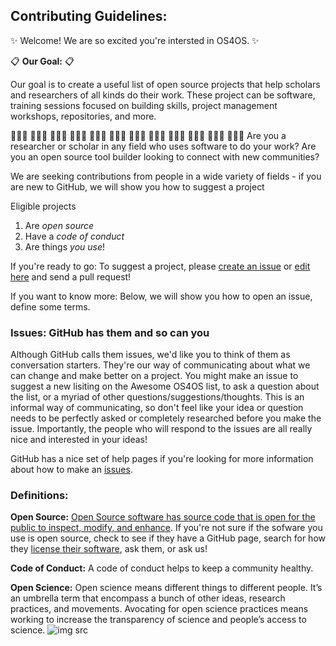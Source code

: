 ## Contributing Guidelines:

:sparkles: Welcome! We are so excited you're intersted in OS4OS. :sparkles:

:clipboard: **Our Goal:** :clipboard:

Our goal is to create a useful list of open source projects that help scholars and researchers of all kinds do their work. These project can be software, training sessions focused on building skills, project management workshops, repositories, and more. 

 👩🏿‍🎤 👩🏾‍🏫 👩🏻‍⚕️ 👩🏿‍💻 👨🏼‍💻 👩🏽‍🚀 👩🏻‍🌾 👩🏼‍🔬 👨🏻‍💻 👩🏽‍💼 👨🏾‍💻 👨🏽‍🎤
Are you a researcher or scholar in any field who uses software to do your work?
Are you an open source tool builder looking to connect with new communities? 

We are seeking contributions from people in a wide variety of fields - if you are new to GitHub, we will show you how to suggest a project

Eligible projects
  1. Are *open source*
  2. Have a *code of conduct*
  3. Are things *you use*!
  
If you're ready to go: To suggest a project, please [create an issue](https://github.com/os4os/Awesome-OS4OS/issues) or [edit here](https://github.com/os4os/Awesome-OS4OS/blob/master/Awesome-OS4OS.md) and send a pull request!

If you want to know more: Below, we will show you how to open an issue, define some terms. 

### Issues: GitHub has them and so can you
Although GitHub calls them issues, we'd like you to think of them as conversation starters. They're our way of communicating about what we can change and make better on a project. You might make an issue to suggest a new lisiting on the Awesome OS4OS list, to ask a question about the list, or a myriad of other questions/suggestions/thoughts. This is an informal way of communicating, so don't feel like your idea or question needs to be perfectly asked or completely researched before you make the issue. Importantly, the people who will respond to the issues are all really nice and interested in your ideas!

GitHub has a nice set of help pages if you're looking for more information about how to make an [issues](https://help.github.com/articles/creating-an-issue/).


### Definitions:
**Open Source:** [Open Source software has source code that is open for the public to inspect, modify, and enhance](https://opensource.com/resources/what-open-source). If you're not sure if the sofware you use is open source, check to see if they have a GitHub page, search for how they [license their software](https://opensource.org/licenses), ask them, or ask us!

**Code of Conduct:** A code of conduct helps to keep a community healthy. 

**Open Science:** Open science means different things to different people. It’s an umbrella term that encompass a bunch of other ideas, research practices, and movements. Avocating for open science practices means working to increase the transparency of science and people’s access to science. 
![img src](https://portraitofthescientist.files.wordpress.com/2017/06/wright_robinson_dlf_2017_june_14-pptx.png)
